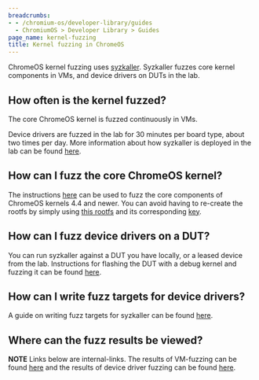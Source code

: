 ```yaml
---
breadcrumbs:
- - /chromium-os/developer-library/guides
  - ChromiumOS > Developer Library > Guides
page_name: kernel-fuzzing
title: Kernel fuzzing in ChromeOS
---
```


ChromeOS kernel fuzzing uses [syzkaller](https://github.com/google/syzkaller/).
Syzkaller fuzzes core kernel components in VMs, and device drivers on
DUTs in the lab.

## How often is the kernel fuzzed?

The core ChromeOS kernel is fuzzed continuously in VMs.

Device drivers are fuzzed in the lab for 30 minutes per board type,
about two times per day. More information about how syzkaller is
deployed in the lab can be found [here](http://go/syzkaller-ctp-deployment).

## How can I fuzz the core ChromeOS kernel?

The instructions
[here](https://github.com/google/syzkaller/blob/HEAD/docs/linux/setup_ubuntu-host_qemu-vm_x86-64-kernel.md)
can be used to fuzz the core components of ChromeOS kernels 4.4 and newer.
You can avoid having to re-create the rootfs by simply using [this
rootfs](https://storage.googleapis.com/syzkaller/wheezy.img) and its
corresponding
[key](https://storage.googleapis.com/syzkaller/wheezy.img.key).

## How can I fuzz device drivers on a DUT?

You can run syzkaller against a DUT you have locally, or a leased device
from the lab. Instructions for flashing the DUT with a debug kernel and
fuzzing it can be found [here](http://go/syzkaller-leased-dut).

## How can I write fuzz targets for device drivers?

A guide on writing fuzz targets for syzkaller can be found
[here](http://go/writing-ctp-syz-desc).

## Where can the fuzz results be viewed?

**NOTE** Links below are internal-links.
The results of VM-fuzzing can be found [here](https://buganizer.corp.google.com/hotlists/733621)
and the results of device driver fuzzing can be found [here](https://buganizer.corp.google.com/hotlists/2610283).

